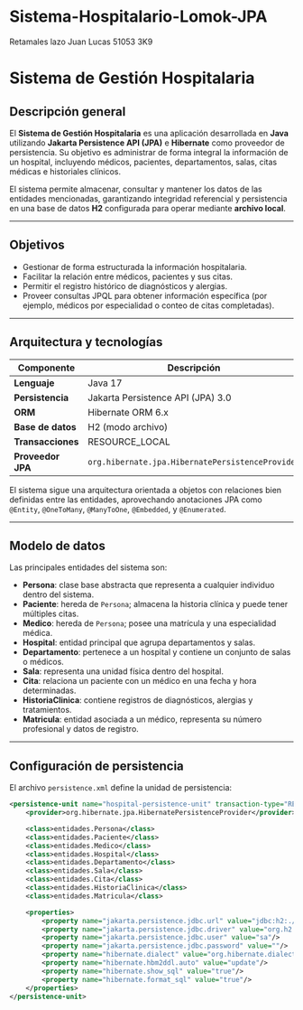 # Sistema-Hospitalario-Lomok-JPA
Retamales lazo Juan Lucas
51053 3K9

# Sistema de Gestión Hospitalaria

## Descripción general

El **Sistema de Gestión Hospitalaria** es una aplicación desarrollada en **Java** utilizando **Jakarta Persistence API (JPA)** e **Hibernate** como proveedor de persistencia. Su objetivo es administrar de forma integral la información de un hospital, incluyendo médicos, pacientes, departamentos, salas, citas médicas e historiales clínicos.  

El sistema permite almacenar, consultar y mantener los datos de las entidades mencionadas, garantizando integridad referencial y persistencia en una base de datos **H2** configurada para operar mediante **archivo local**.

---

## Objetivos

- Gestionar de forma estructurada la información hospitalaria.
- Facilitar la relación entre médicos, pacientes y sus citas.
- Permitir el registro histórico de diagnósticos y alergias.
- Proveer consultas JPQL para obtener información específica (por ejemplo, médicos por especialidad o conteo de citas completadas).

---

## Arquitectura y tecnologías

| Componente | Descripción |
|-------------|--------------|
| **Lenguaje** | Java 17 |
| **Persistencia** | Jakarta Persistence API (JPA) 3.0 |
| **ORM** | Hibernate ORM 6.x |
| **Base de datos** | H2 (modo archivo) |
| **Transacciones** | RESOURCE_LOCAL |
| **Proveedor JPA** | `org.hibernate.jpa.HibernatePersistenceProvider` |

El sistema sigue una arquitectura orientada a objetos con relaciones bien definidas entre las entidades, aprovechando anotaciones JPA como `@Entity`, `@OneToMany`, `@ManyToOne`, `@Embedded`, y `@Enumerated`.

---

## Modelo de datos

Las principales entidades del sistema son:

- **Persona**: clase base abstracta que representa a cualquier individuo dentro del sistema.
- **Paciente**: hereda de `Persona`; almacena la historia clínica y puede tener múltiples citas.
- **Medico**: hereda de `Persona`; posee una matrícula y una especialidad médica.
- **Hospital**: entidad principal que agrupa departamentos y salas.
- **Departamento**: pertenece a un hospital y contiene un conjunto de salas o médicos.
- **Sala**: representa una unidad física dentro del hospital.
- **Cita**: relaciona un paciente con un médico en una fecha y hora determinadas.
- **HistoriaClinica**: contiene registros de diagnósticos, alergias y tratamientos.
- **Matricula**: entidad asociada a un médico, representa su número profesional y datos de registro.

---

## Configuración de persistencia

El archivo `persistence.xml` define la unidad de persistencia:

```xml
<persistence-unit name="hospital-persistence-unit" transaction-type="RESOURCE_LOCAL">
    <provider>org.hibernate.jpa.HibernatePersistenceProvider</provider>

    <class>entidades.Persona</class>
    <class>entidades.Paciente</class>
    <class>entidades.Medico</class>
    <class>entidades.Hospital</class>
    <class>entidades.Departamento</class>
    <class>entidades.Sala</class>
    <class>entidades.Cita</class>
    <class>entidades.HistoriaClinica</class>
    <class>entidades.Matricula</class>

    <properties>
        <property name="jakarta.persistence.jdbc.url" value="jdbc:h2:./data/hospidb;AUTO_SERVER=TRUE"/>
        <property name="jakarta.persistence.jdbc.driver" value="org.h2.Driver"/>
        <property name="jakarta.persistence.jdbc.user" value="sa"/>
        <property name="jakarta.persistence.jdbc.password" value=""/>
        <property name="hibernate.dialect" value="org.hibernate.dialect.H2Dialect"/>
        <property name="hibernate.hbm2ddl.auto" value="update"/>
        <property name="hibernate.show_sql" value="true"/>
        <property name="hibernate.format_sql" value="true"/>
    </properties>
</persistence-unit>
